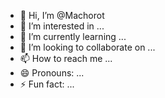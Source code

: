 - 👋 Hi, I’m @Machorot
- 👀 I’m interested in ...
- 🌱 I’m currently learning ...
- 💞️ I’m looking to collaborate on ...
- 📫 How to reach me ...
- 😄 Pronouns: ...
- ⚡ Fun fact: ...

<!---
Machorot/Machorot is a ✨ special ✨ repository because its `README.md` (this file) appears on your GitHub profile.
You can click the Preview link to take a look at your changes.
--->
